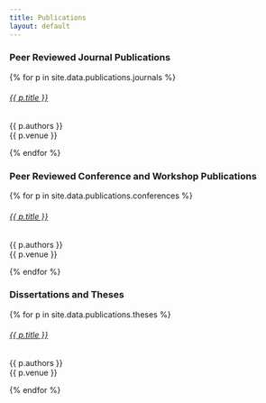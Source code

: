 ```yaml
---
title: Publications
layout: default
---
```


### Peer Reviewed Journal Publications

<!-- - [The 2017 AIBirds Level Generation Competition](assets/papers/2018/tog-abcomp.pdf)  
Matthew Stephenson, Jochen Renz, Xiaoyu Ge, Lucas N. Ferreira, Julian Togelius and Peng Zhang  
IEEE Transactions on Games, 2018
- [Tanager: A Generator of Feasible and Engaging Levels for Angry Birds](assets/papers/2017/tciaig-evoab.pdf)  
Lucas N. Ferreira and Claudio Toledo  
IEEE Transactions on Games, 2017 -->

<div class="pb-4">
{% for p in site.data.publications.journals %}
  <div class="card bg-light border-0 mb-2">
    <div class="card-body">
      <h6 class="card-title"><a href="{{ p.pdf }}">{{ p.title }}</a></h6>
      <p class="card-text">
        {{ p.authors }}<br>
        {{ p.venue }}
      </p>
    </div>
  </div>
{% endfor %}
</div>

### Peer Reviewed Conference and Workshop Publications

<div class="pb-4">
{% for p in site.data.publications.conferences %}
  <div class="card bg-light border-0 mb-2">
    <div class="card-body">
      <h6 class="card-title"><a href="{{ p.pdf }}">{{ p.title }}</a></h6>
      <p class="card-text">
        {{ p.authors }}<br>
        {{ p.venue }}
      </p>
    </div>
  </div>
{% endfor %}
</div>

<!-- - [Computer-Generated Music for Tabletop Role-Playing Games](assets/papers/2020/aiide-composer.pdf) [[video](https://www.youtube.com/watch?v=0VERI9KtkQk)]  
Lucas N. Ferreira, Levi Lelis, and Jim Whitehead  
AAAI Conference on AI and Interactive Digital Entertainment (AIIDE), 2020
- [Learning to Generate Music with Sentiment](assets/papers/2019/ismir-learning.pdf) [[video](https://collegerama.tudelft.nl/Mediasite/Play/31c371a7ff40406fbd22fae9e522892e1d)]  
Lucas N. Ferreira, and Jim Whitehead  
International Society for Music Information Retrieval (ISMIR), 2019
- [Be Inaccurate but don't be Indecisive: How Error Distribution Can Affect User Experience](assets/papers/2019/aaai-bardo.pdf)  
Rafael Padovani, Lucas N. Ferreira, and Levi Lelis  
Conference on Artificial Intelligence (AAAI), 2019
- [Bardo: Emotion-based Music Recommendation for Tabletop Role-Playing Games](assets/papers/2017/aiide-bardo.pdf)  
Rafael Padovani, Lucas N. Ferreira, and Levi Lelis  
AAAI Conference on AI and Interactive Digital Entertainment (AIIDE), 2017
- [Towards Generative Emotions in Games Based on Cognitive Modeling](assets/papers/2017/fdg-emotions-games.pdf)  
Chandranil Chakraborttii, Lucas N. Ferreira, and Jim Whitehead  
International Conference on the Foundations of Digital Games (FDG), 2017
- [Learning to Speed Up Evolutionary Content Generation in Physics-based Puzzle Games](assets/papers/2016/ictai-learning.pdf)  
Leonardo Pereira, Claudio Toledo, Lucas N. Ferreira, and Levi Lelis  
IEEE International Conference on Tools with Artificial Intelligence (ICTAI), 2016
- [A Search-based Approach for Generating Angry Birds Levels](assets/papers/2014/cig-evoab.pdf)  
Lucas N. Ferreira and Claudio Toledo  
IEEE Conference on Computational Intelligence and Games (CIG), 2014
- [Generating Levels for Physics-based Puzzle Games with Estimation of Distribution Algorithms](assets/papers/2014/ace-edaab.pdf)  
Lucas N. Ferreira and Claudio Toledo  
Advances in Computer Entertainment Technology Conference (ACE), 2014
- [Evolutionary Approaches to Evolve AI Scripts for a RTS Game](assets/papers/2014/gecco-boss.pdf)  
Lucas N. Ferreira, Rodrigo Pereira, Leonardo Pereira, and Claudio Toledo  
Genetic and Evolutionary Computation Conference (GECCO), 2014
- [A Multi-population Genetic Algorithm for Procedural Generation of Levels for Platform Games](assets/papers/2014/gecco-mario.pdf)  
Lucas N. Ferreira, Leonardo Pereira, and Claudio Toledo  
Genetic and Evolutionary Computation Conference (GECCO), 2014 -->

### Dissertations and Theses

<div class="pb-4">
{% for p in site.data.publications.theses %}
  <div class="card bg-light border-0 mb-2">
    <div class="card-body">
      <h6 class="card-title"><a href="{{ p.pdf }}">{{ p.title }}</a></h6>
      <p class="card-text">
        {{ p.authors }}<br>
        {{ p.venue }}
      </p>
    </div>
  </div>
{% endfor %}
</div>

<!-- - [Controlling Neural Language Models for Affective Music Composition](https://escholarship.org/content/qt437430f4/qt437430f4.pdf) [[video](https://www.youtube.com/watch?v=tlAizfule5I&feature=youtu.be)]  
Lucas N. Ferreira  
Ph.D. Dissertation, University of California Santa Cruz, 2021
- [Uma abordagem evolutiva para geração procedural de níveis em jogos de quebra-cabeças baseados em física](https://www.teses.usp.br/teses/disponiveis/55/55134/tde-08012016-093518/publico/LucasNascimentoFerreira_dissertacao_revisada.pdf)  
Lucas N. Ferreira  
M.Sc. Thesis, Universidade de São Paulo, 2015 -->
